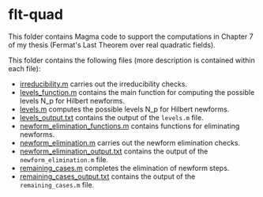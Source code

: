 # flt-quad
This folder contains Magma code to support the computations in Chapter 7 of my thesis (Fermat's Last Theorem over real quadratic fields).

This folder contains the following files (more description is contained within each file):

- [irreducibility.m](irreducibility.m) carries out the irreducibility checks.
- [levels_function.m](levels_function.m) contains the main function for computing the possible levels N_p for Hilbert newforms.
- [levels.m](levels.m) computes the possible levels N_p for Hilbert newforms.
- [levels_output.txt](levels_output.txt) contains the output of the `levels.m` file.
- [newform_elimination_functions.m](newform_elimination_functions.m) contains functions for eliminating newforms.
- [newform_elimination.m](newform_elimination.m) carries out the newform elimination checks.
- [newform_elimination_output.txt](newform_elimination_output.txt) contains the output of the `newform_elimination.m` file.
- [remaining_cases.m](remaining_cases.m) completes the elimination of newform steps.
- [remaining_cases_output.txt](remaining_cases_output.txt) contains the output of the `remaining_cases.m` file.

